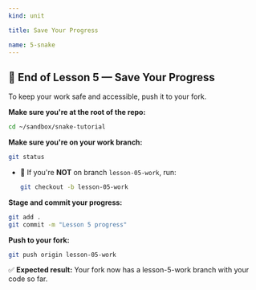 ```yaml
---
kind: unit

title: Save Your Progress

name: 5-snake
---
```


## 🎯 End of Lesson 5 — Save Your Progress

To keep your work safe and accessible, push it to your fork.

**Make sure you're at the root of the repo:**
```bash
cd ~/sandbox/snake-tutorial
```

**Make sure you're on your work branch:**
```bash
git status  
```
 - 🚨 If you're **NOT** on branch `lesson-05-work`, run: 

   ```bash
   git checkout -b lesson-05-work  
   ```

**Stage and commit your progress:**
```bash
git add .
git commit -m "Lesson 5 progress"
```

**Push to your fork:**
```bash
git push origin lesson-05-work
```

✅ **Expected result:** Your fork now has a lesson-5-work branch with your code so far.
